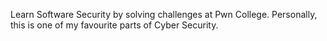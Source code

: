 Learn Software Security by solving challenges at Pwn College. Personally, this is one of my favourite parts of Cyber Security.
